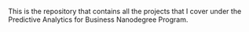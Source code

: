 
This is the repository that contains all the projects that I cover under the Predictive Analytics for Business Nanodegree Program.
